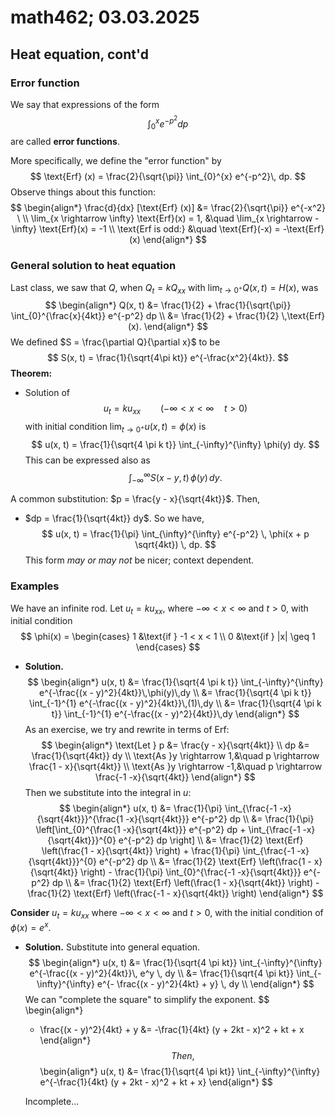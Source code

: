 # math462; 03.03.2025

## Heat equation, cont'd

### Error function

We say that expressions of the form
$$
\int_{0}^{x} e^{-p^2} dp
$$
are called **error functions**.

More specifically, we define the "error function" by
$$
\text{Erf} (x) = \frac{2}{\sqrt{\pi}} \int_{0}^{x} e^{-p^2}\, dp.
$$
Observe things about this function:
$$
\begin{align*}
	\frac{d}{dx} [\text{Erf} (x)] 
		&= \frac{2}{\sqrt{\pi}} e^{-x^2} \ \\
	\lim_{x \rightarrow \infty} \text{Erf}(x) = 1, 
		&\quad \lim_{x \rightarrow -\infty} \text{Erf}(x) = -1 \\
    \text{Erf is odd:} &\quad \text{Erf}(-x) = -\text{Erf}(x)
\end{align*}
$$

### General solution to heat equation

Last class, we saw that $Q$, when $Q_t = k Q_{xx}$ with $\lim_{t \rightarrow 0^{+}} Q(x, t) = H(x)$, was
$$
\begin{align*}
	Q(x, t) 
		&= \frac{1}{2} + \frac{1}{\sqrt{\pi}} \int_{0}^{\frac{x}{4kt}} e^{-p^2} dp \\
    	&= \frac{1}{2} + \frac{1}{2} \,\text{Erf}(x).
\end{align*}
$$
We defined $S = \frac{\partial Q}{\partial x}$ to be
$$
S(x, t) = \frac{1}{\sqrt{4\pi kt}} e^{-\frac{x^2}{4kt}}.
$$
**Theorem:** 

- Solution of
  $$
  u_t = k u_{xx} \qquad (-\infty < x < \infty \quad t > 0)
  $$
  with initial condition $\lim_{t \rightarrow 0^{+}} u(x, t) = \phi(x)$ is
  $$
  u(x, t) = \frac{1}{\sqrt{4 \pi k t}} \int_{-\infty}^{\infty} \phi(y) dy.
  $$
  This can be expressed also as
  $$
  \int_{-\infty}^{\infty} S(x - y, t) \, \phi (y) \, dy.
  $$

A common substitution: $p = \frac{y - x}{\sqrt{4kt}}$. Then,

- $dp = \frac{1}{\sqrt{4kt}} dy$. So we have,
  $$
  u(x, t) = \frac{1}{\pi} \int_{\infty}^{\infty} e^{-p^2} \, \phi(x + p \sqrt{4kt}) \, dp.
  $$
  This form *may or may not* be nicer; context dependent.

### Examples

We have an infinite rod. Let $u_t = k u_{xx}$, where $-\infty < x < \infty$ and $t > 0$, with initial condition
$$
\phi(x) = \begin{cases}
	1 &\text{if } -1 < x < 1 \\
	0 &\text{if } |x| \geq 1
\end{cases}
$$

- **Solution.**
  $$
  \begin{align*}
  	u(x, t) 
  		&= \frac{1}{\sqrt{4 \pi k t}} \int_{-\infty}^{\infty} e^{-\frac{(x - y)^2}{4kt}}\,\phi(y)\,dy \\
  		&= \frac{1}{\sqrt{4 \pi k t}} \int_{-1}^{1} e^{-\frac{(x - y)^2}{4kt}}\,(1)\,dy \\
  		&= \frac{1}{\sqrt{4 \pi k t}} \int_{-1}^{1} e^{-\frac{(x - y)^2}{4kt}}\,dy
  \end{align*}
  $$
  As an exercise, we try and rewrite in terms of $\text{Erf}$:
  $$
  \begin{align*}
  	\text{Let } p &= \frac{y - x}{\sqrt{4kt}} \\
  	dp &= \frac{1}{\sqrt{4kt}} dy \\
  	\text{As }y \rightarrow 1,&\quad p \rightarrow \frac{1 - x}{\sqrt{4kt}} \\
  	\text{As }y \rightarrow -1,&\quad p \rightarrow \frac{-1 -x}{\sqrt{4kt}}
  \end{align*}
  $$
  Then we substitute into the integral in $u$:
  $$
  \begin{align*}
  	u(x, t) 
  		&= \frac{1}{\pi} \int_{\frac{-1 -x}{\sqrt{4kt}}}^{\frac{1 -x}{\sqrt{4kt}}} e^{-p^2} dp \\
  		&= \frac{1}{\pi} \left[\int_{0}^{\frac{1 -x}{\sqrt{4kt}}} e^{-p^2} dp  
  			+ \int_{\frac{-1 -x}{\sqrt{4kt}}}^{0} e^{-p^2} dp \right] \\
          &= \frac{1}{2} \text{Erf} \left(\frac{1 - x}{\sqrt{4kt}} \right) 
          	+ \frac{1}{\pi} \int_{\frac{-1 -x}{\sqrt{4kt}}}^{0} e^{-p^2} dp \\
          &= \frac{1}{2} \text{Erf} \left(\frac{1 - x}{\sqrt{4kt}} \right) 
          	- \frac{1}{\pi} \int_{0}^{\frac{-1 -x}{\sqrt{4kt}}} e^{-p^2} dp \\
          &= \frac{1}{2} \text{Erf} \left(\frac{1 - x}{\sqrt{4kt}} \right)  - \frac{1}{2} \text{Erf} \left(\frac{-1 - x}{\sqrt{4kt}} \right) 
  \end{align*}
  $$

**Consider** $u_t = k u_{xx}$ where $-\infty < x < \infty$ and $t > 0$, with the initial condition of $\phi(x) = e^x$.

- **Solution.** Substitute into general equation.
  $$
  \begin{align*}
  	u(x, t) 
  		&= \frac{1}{\sqrt{4 \pi kt}} \int_{-\infty}^{\infty} e^{-\frac{(x - y)^2}{4kt}}\, e^y \, dy \\
  		&= \frac{1}{\sqrt{4 \pi kt}} \int_{-\infty}^{\infty}  e^{- \frac{(x - y)^2}{4kt} + y} \, dy \\
  \end{align*}
  $$
  We can "complete the square" to simplify the exponent.
  $$
  \begin{align*}
  	- \frac{(x - y)^2}{4kt} + y
  		&= -\frac{1}{4kt} (y + 2kt - x)^2 + kt + x
  \end{align*}
  $$
  Then,
  $$
  \begin{align*}
  	u(x, t) &= \frac{1}{\sqrt{4 \pi kt}} \int_{-\infty}^{\infty} e^{-\frac{1}{4kt} (y + 2kt - x)^2 + kt + x}
  \end{align*}
  $$
  
  Incomplete...

